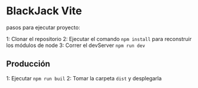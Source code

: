 # BlackJack Vite

pasos para ejecutar proyecto:

1: Clonar el repositorio
2: Ejecutar el comando ```npm install``` para reconstruir los módulos de node
3: Correr el devServer ```npm run dev```



## Producción

1: Ejecutar ```npm run buil```
2: Tomar la carpeta ```dist``` y desplegarla 
